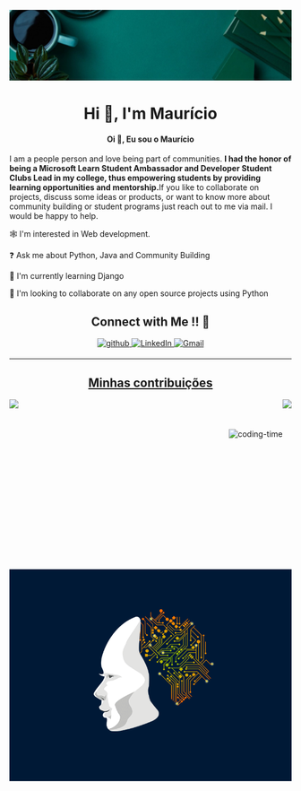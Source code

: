 <head>

![Capa](https://github.com/mauzario/mauzario/blob/main/media/Capa.jpg)

</head>


<h1 align="center">Hi 👋, I'm Maurício</h1>
<h4 align="center">Oi 👋, Eu sou o Maurício</h4>
<p align="center">

</p>

<!-- <img src="https://media.giphy.com/media/26tn33aiTi1jkl6H6/giphy.gif" align="left">
 -->

<!--<p>I am an aspiring full stack developer from Mar Baselios College of Engineering and Technology current;y pursuing the third year of Computer Science Engineering. I have experience working with Java, Python, and Machine Learning.</p>-->


<p>I am a people person and love being part of communities. <strong>I had the honor of being a Microsoft Learn Student Ambassador and Developer Student Clubs Lead in my college, thus empowering students by providing learning opportunities and mentorship.</strong>If you like to collaborate on projects, discuss some ideas or products, or want to know more about community building or student programs just reach out to me via mail.  I would be happy to help.</p>

🕸️ I'm interested in Web development.

❓ Ask me about Python, Java and Community Building

📖 I'm currently learning Django

🤝 I'm looking to collaborate on any open source projects using Python

<h2 align="center">Connect with Me !! 🤝</h2> 

<p align="center">
<a href="https://github.com/mauzario/" target="_blank">
<img src=https://img.shields.io/badge/github-%2324292e.svg?&style=for-the-badge&logo=github&logoColor=white alt=github style="margin-bottom: 5px;" />
</a>
<a href="https://www.linkedin.com/in/mauricio-martins-negrao-filho/" target="_blank">
<img alt="LinkedIn" src="https://img.shields.io/badge/linkedin%20-%230077B5.svg?&style=for-the-badge&logo=linkedin&logoColor=white"/>
<a href="mailto:mauricionegraofilho@gmail.com">
<img alt="Gmail" src="https://img.shields.io/badge/Gmail-D14836?style=for-the-badge&logo=gmail&logoColor=white" />
</p> 

----


<h2 align="center">Minhas contribuições</h2> 

<div>
  
  <img  height="180em" src="https://github-readme-stats.vercel.app/api?username=mauzario&show_icons=true&theme=great-gatsby&include_all_commits=true&count_private=true"/>
  <img align="right" height="170em" src="https://github-readme-stats.vercel.app/api/top-langs/?username=mauzario&layout=compact&langs_count=16&theme=great-gatsby"/>
</div>

<br>
<div  align="center"> 
  <div style="display: inline_block"><br>
    <img align="right" height="250" alt="coding-time" src="code.gif">
    
<br>

<div class="container">
  <div class="bloco1">
    <p>
    <img src="https://github.com/mauzario/mauzario/blob/main/media/ELECTRONIC%20BRAIN.gif" alt="GIF do Cérebro" align="left" >
          </p>  
  </div>
  <div class="bloco2">
    <p> </p>
  </div>
</div>
